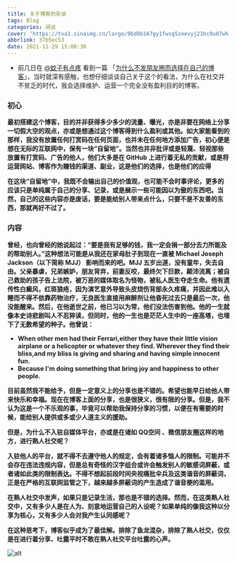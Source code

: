 ```yaml
---
title: 关于博客的杂谈
tags: Blog
categories: 闲谈
cover: 'https://tva1.sinaimg.cn/large/9bd9b167gy1fwsg5zeevyj21hc0u07wh.jpg'
abbrlink: 37b5ec53
date: 2021-11-29 15:00:30
---
```



* 前几日在 [@蚊子有点疼](https://blog.lkurococ.top/go/aHR0cHM6Ly93d3cud3p5ZHQuY24v) 看到一篇 「[为什么不发朋友圈而选择在自己的博客](https://blog.lkurococ.top/go/aHR0cHM6Ly93d3cud3p5ZHQuY24vaW5kZXgucGhwL2FyY2hpdmVzLzI0My8)」，当时就深有感触，也想仔细谈谈自己关于这个的看法，为什么在社交并不贫乏的时代，我会选择维护、运营一个完全没有盈利目的的博客。 

### 初心

**最初搭建这个博客，目的并非获得多少多少的流量、曝光，亦是非要在网络上分享一切假大空的观点，亦或是想通过这个博客得到什么盈利或其他。如大家能看到的那样，我没有放置任何打赏码在任何页面，也并未在任何地方添加广告，初心便是想在无际的互联网中，保有一块“自留地”。当然也并非批评或是轻蔑、轻视那些放置有打赏码、广告的他人，他们大多是在 GitHub 上进行着无私的贡献，或是将运营网站、博客作为赚钱的渠道、副业，这是他们的选择，也是他们的应得**

**在这块“自留地”中，我既不会输出自己的价值观，也可能不会时事评论，更多的应该只是单纯属于自己的分享、记录，或是展示一些可能因以为傲的东西吧。当然，自己的这些内容亦是废话，要是能给别人带来点什么，只要不是不友善的东西，那就再好不过了。**

### 内容

**曾经，也向曾经的她说起过：“要是我有足够的钱，我一定会捐一部分去力所能及的帮助别人。”这种想法可能是从我还在家母肚子到现在一直被 **Michael Joseph Jackson**（以下简称 MJJ） 影响而来的吧。MJJ 五岁出道，没有童年，失去自由。父亲暴虐，兄弟嫉妒，朋友背弃，前妻反咬，最终欠下巨款，颠沛流离；被自己救助的孩子告上法院，被万恶的媒体取名为怪物，被私人医生夺走生命。他有遗传性白癜风，红斑狼疮，因为演艺意外导致头皮烧伤背部永久疼痛，并因此难以入睡而不得不依靠药物治疗，无良医生直接用麻醉剂让他昏死过去只是最后一次，他没能醒来。然后，在他逝世之前，他已习以为常，他们没法伤害到他。他的一生就像本史诗悲剧叫人不忍猝读，但同时，他的一生也是茫茫人生中的一座高塔，也埋下了无数希望的种子。他曾说：**

- **When other men had their Ferrari,either they have their little vision airplane or a helicopter or whatever they find. Wherever they find their bliss,and my bliss is giving and sharing and having simple innocent fun.**
- **Because I'm doing something that bring joy and happiness to other people.**

**目前虽然我不能给予，但是一定意义上的分享也是不错的。希望也能早日给他人带来快乐和幸福。现在在博客上面的分享，也是很狭义，很有限的分享。但是，我不认为这是一个不乐观的事，毕竟可以帮助我保持分享的习惯，以便在有需要的时候，能给别人提供或多或少人道主义的援助。**

**但是，为什么不入驻自媒体平台，亦或是在诸如 QQ空间 、微信朋友圈这样的地方，进行熟人社交呢？**

**入驻他人的平台，就不得不去遵守他人的规定，会有着诸多恼人的限制。可能并不会存在违法违规内容，但是总有奇怪的汉字组合或许会触发别人的敏感词屏蔽，或者诸如此类的限制表达。不得不想起前段时间央视痛批伞兵及这类谐音的屏蔽词，正是在严格的互联网监管之下，越来越多屏蔽词的产生造成了谐音梗的滥用。**

**在熟人社交中发声，如果只是记录生活，那也是不错的选择。然而，在这类熟人社交中，又有多少人是在人为、刻意地运营自己的人设呢？如果单纯的像我这种以分享为核心，又有多少人会对我产生认同感呢？**

**在这种思考下，博客似乎成为了最佳解。排除了鱼龙混杂，排除了熟人社交，仅仅是在进行着分享、吐露平时不敢在熟人社交平台吐露的心声。**

![alt](https://pic.imgdb.cn/item/610e24315132923bf80ba964.jpg)